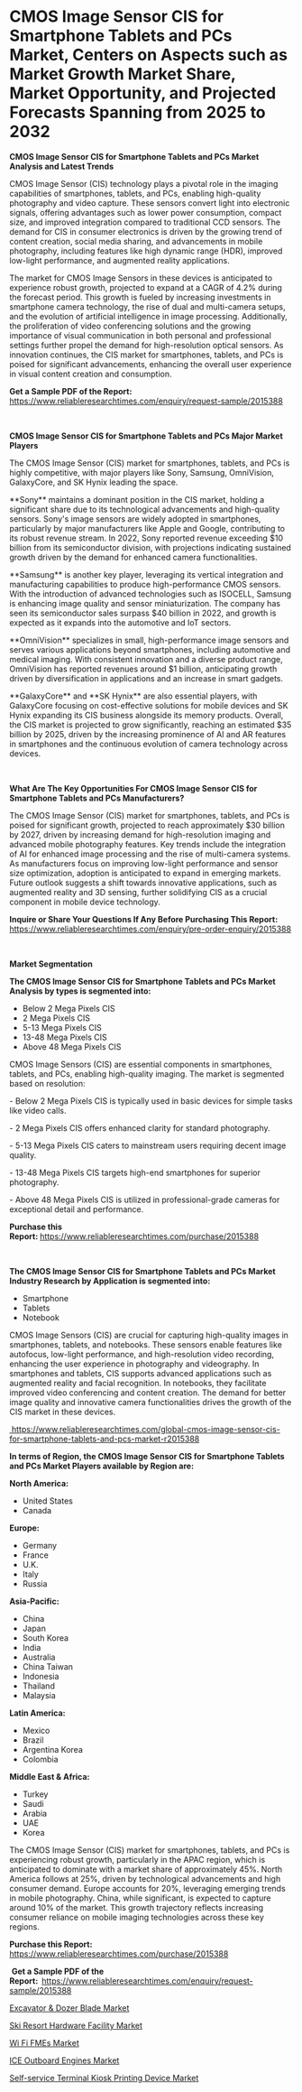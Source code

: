 <p><h1>CMOS Image Sensor CIS for Smartphone Tablets and PCs Market, Centers on Aspects such as Market Growth Market Share, Market Opportunity, and Projected Forecasts Spanning from 2025 to 2032</h1></p><p><strong>CMOS Image Sensor CIS for Smartphone Tablets and PCs Market Analysis and Latest Trends</strong></p>
<p><p>CMOS Image Sensor (CIS) technology plays a pivotal role in the imaging capabilities of smartphones, tablets, and PCs, enabling high-quality photography and video capture. These sensors convert light into electronic signals, offering advantages such as lower power consumption, compact size, and improved integration compared to traditional CCD sensors. The demand for CIS in consumer electronics is driven by the growing trend of content creation, social media sharing, and advancements in mobile photography, including features like high dynamic range (HDR), improved low-light performance, and augmented reality applications.</p><p>The market for CMOS Image Sensors in these devices is anticipated to experience robust growth, projected to expand at a CAGR of 4.2% during the forecast period. This growth is fueled by increasing investments in smartphone camera technology, the rise of dual and multi-camera setups, and the evolution of artificial intelligence in image processing. Additionally, the proliferation of video conferencing solutions and the growing importance of visual communication in both personal and professional settings further propel the demand for high-resolution optical sensors. As innovation continues, the CIS market for smartphones, tablets, and PCs is poised for significant advancements, enhancing the overall user experience in visual content creation and consumption.</p></p>
<p><strong>Get a Sample PDF of the Report:&nbsp;</strong> <a href="https://www.reliableresearchtimes.com/enquiry/request-sample/2015388?utm_campaign=2771&utm_medium=2&utm_source=Github&utm_content=ia&utm_term=29032025&utm_id=cmos-image-sensor-cis-for-smartphone-tablets-and-pcs">https://www.reliableresearchtimes.com/enquiry/request-sample/2015388</a></p>
<p>&nbsp;</p>
<p><strong>CMOS Image Sensor CIS for Smartphone Tablets and PCs Major Market Players</strong></p>
<p><p>The CMOS Image Sensor (CIS) market for smartphones, tablets, and PCs is highly competitive, with major players like Sony, Samsung, OmniVision, GalaxyCore, and SK Hynix leading the space. </p><p>**Sony** maintains a dominant position in the CIS market, holding a significant share due to its technological advancements and high-quality sensors. Sony's image sensors are widely adopted in smartphones, particularly by major manufacturers like Apple and Google, contributing to its robust revenue stream. In 2022, Sony reported revenue exceeding $10 billion from its semiconductor division, with projections indicating sustained growth driven by the demand for enhanced camera functionalities.</p><p>**Samsung** is another key player, leveraging its vertical integration and manufacturing capabilities to produce high-performance CMOS sensors. With the introduction of advanced technologies such as ISOCELL, Samsung is enhancing image quality and sensor miniaturization. The company has seen its semiconductor sales surpass $40 billion in 2022, and growth is expected as it expands into the automotive and IoT sectors.</p><p>**OmniVision** specializes in small, high-performance image sensors and serves various applications beyond smartphones, including automotive and medical imaging. With consistent innovation and a diverse product range, OmniVision has reported revenues around $1 billion, anticipating growth driven by diversification in applications and an increase in smart gadgets.</p><p>**GalaxyCore** and **SK Hynix** are also essential players, with GalaxyCore focusing on cost-effective solutions for mobile devices and SK Hynix expanding its CIS business alongside its memory products. Overall, the CIS market is projected to grow significantly, reaching an estimated $35 billion by 2025, driven by the increasing prominence of AI and AR features in smartphones and the continuous evolution of camera technology across devices.</p></p>
<p>&nbsp;</p>
<p><strong>What Are The Key Opportunities For CMOS Image Sensor CIS for Smartphone Tablets and PCs Manufacturers?</strong></p>
<p><p>The CMOS Image Sensor (CIS) market for smartphones, tablets, and PCs is poised for significant growth, projected to reach approximately $30 billion by 2027, driven by increasing demand for high-resolution imaging and advanced mobile photography features. Key trends include the integration of AI for enhanced image processing and the rise of multi-camera systems. As manufacturers focus on improving low-light performance and sensor size optimization, adoption is anticipated to expand in emerging markets. Future outlook suggests a shift towards innovative applications, such as augmented reality and 3D sensing, further solidifying CIS as a crucial component in mobile device technology.</p></p>
<p><strong>Inquire or Share Your Questions If Any Before Purchasing This Report:</strong> <a href="https://www.reliableresearchtimes.com/enquiry/pre-order-enquiry/2015388?utm_campaign=2771&utm_medium=2&utm_source=Github&utm_content=ia&utm_term=29032025&utm_id=cmos-image-sensor-cis-for-smartphone-tablets-and-pcs">https://www.reliableresearchtimes.com/enquiry/pre-order-enquiry/2015388</a></p>
<p>&nbsp;</p>
<p><strong>Market Segmentation</strong></p>
<p><strong>The CMOS Image Sensor CIS for Smartphone Tablets and PCs Market Analysis by types is segmented into:</strong></p>
<p><ul><li>Below 2 Mega Pixels CIS</li><li>2 Mega Pixels CIS</li><li>5-13 Mega Pixels CIS</li><li>13-48 Mega Pixels CIS</li><li>Above 48 Mega Pixels CIS</li></ul></p>
<p><p>CMOS Image Sensors (CIS) are essential components in smartphones, tablets, and PCs, enabling high-quality imaging. The market is segmented based on resolution: </p><p>- Below 2 Mega Pixels CIS is typically used in basic devices for simple tasks like video calls. </p><p>- 2 Mega Pixels CIS offers enhanced clarity for standard photography. </p><p>- 5-13 Mega Pixels CIS caters to mainstream users requiring decent image quality. </p><p>- 13-48 Mega Pixels CIS targets high-end smartphones for superior photography. </p><p>- Above 48 Mega Pixels CIS is utilized in professional-grade cameras for exceptional detail and performance.</p></p>
<p><strong>Purchase this Report:&nbsp;</strong><a href="https://www.reliableresearchtimes.com/purchase/2015388?utm_campaign=2771&utm_medium=2&utm_source=Github&utm_content=ia&utm_term=29032025&utm_id=cmos-image-sensor-cis-for-smartphone-tablets-and-pcs">https://www.reliableresearchtimes.com/purchase/2015388</a></p>
<p>&nbsp;</p>
<p><strong>The CMOS Image Sensor CIS for Smartphone Tablets and PCs Market Industry Research by Application is segmented into:</strong></p>
<p><ul><li>Smartphone</li><li>Tablets</li><li>Notebook</li></ul></p>
<p><p>CMOS Image Sensors (CIS) are crucial for capturing high-quality images in smartphones, tablets, and notebooks. These sensors enable features like autofocus, low-light performance, and high-resolution video recording, enhancing the user experience in photography and videography. In smartphones and tablets, CIS supports advanced applications such as augmented reality and facial recognition. In notebooks, they facilitate improved video conferencing and content creation. The demand for better image quality and innovative camera functionalities drives the growth of the CIS market in these devices.</p></p>
<p><a href="https://www.reliableresearchtimes.com/global-cmos-image-sensor-cis-for-smartphone-tablets-and-pcs-market-r2015388?utm_campaign=2771&utm_medium=2&utm_source=Github&utm_content=ia&utm_term=29032025&utm_id=cmos-image-sensor-cis-for-smartphone-tablets-and-pcs">&nbsp;https://www.reliableresearchtimes.com/global-cmos-image-sensor-cis-for-smartphone-tablets-and-pcs-market-r2015388</a></p>
<p><strong>In terms of Region, the CMOS Image Sensor CIS for Smartphone Tablets and PCs Market Players available by Region are:</strong></p>
<p>
    <p> <strong> North America: </strong>
        <ul>
            <li>United States</li>
            <li>Canada</li>
        </ul>
        </p> 
    <p> <strong> Europe: </strong>
        <ul>
            <li>Germany</li>
            <li>France</li>
            <li>U.K.</li>
            <li>Italy</li>
            <li>Russia</li>
        </ul>
        </p> 
    <p> <strong> Asia-Pacific: </strong>
        <ul>
            <li>China</li>
            <li>Japan</li>
            <li>South Korea</li>
            <li>India</li>
            <li>Australia</li>
            <li>China Taiwan</li>
            <li>Indonesia</li>
            <li>Thailand</li>
            <li>Malaysia</li>
        </ul>
        </p> 
    <p> <strong> Latin America: </strong>
        <ul>
            <li>Mexico</li>
            <li>Brazil</li>
            <li>Argentina Korea</li>
            <li>Colombia</li>
        </ul>
        </p> 
    <p> <strong> Middle East & Africa: </strong>
        <ul>
            <li>Turkey</li>
            <li>Saudi</li>
            <li>Arabia</li>
            <li>UAE</li>
            <li>Korea</li>
        </ul>
    </p>
    </p>
<p><p>The CMOS Image Sensor (CIS) market for smartphones, tablets, and PCs is experiencing robust growth, particularly in the APAC region, which is anticipated to dominate with a market share of approximately 45%. North America follows at 25%, driven by technological advancements and high consumer demand. Europe accounts for 20%, leveraging emerging trends in mobile photography. China, while significant, is expected to capture around 10% of the market. This growth trajectory reflects increasing consumer reliance on mobile imaging technologies across these key regions.</p></p>
<p><strong>Purchase this Report: </strong><a href="https://www.reliableresearchtimes.com/purchase/2015388?utm_campaign=2771&utm_medium=2&utm_source=Github&utm_content=ia&utm_term=29032025&utm_id=cmos-image-sensor-cis-for-smartphone-tablets-and-pcs">https://www.reliableresearchtimes.com/purchase/2015388</a></p>
<p>&nbsp;<strong>Get a Sample PDF of the Report:&nbsp;&nbsp;</strong><a href="https://www.reliableresearchtimes.com/enquiry/request-sample/2015388?utm_campaign=2771&utm_medium=2&utm_source=Github&utm_content=ia&utm_term=29032025&utm_id=cmos-image-sensor-cis-for-smartphone-tablets-and-pcs">https://www.reliableresearchtimes.com/enquiry/request-sample/2015388</a></p>
<p><strong></strong></p>
<p><p><a href="https://www.linkedin.com/pulse/excavator-dozer-blade-industry-growth-opportunities-growing-8huzf?utm_campaign=2771&utm_medium=2&utm_source=Github&utm_content=ia&utm_term=29032025&utm_id=cmos-image-sensor-cis-for-smartphone-tablets-and-pcs">Excavator & Dozer Blade Market</a></p><p><a href="https://www.linkedin.com/pulse/revenue-analysis-demand-forecast-ski-resort-hardware-facility-rujyf?utm_campaign=2771&utm_medium=2&utm_source=Github&utm_content=ia&utm_term=29032025&utm_id=cmos-image-sensor-cis-for-smartphone-tablets-and-pcs">Ski Resort Hardware Facility Market</a></p><p><a href="https://github.com/tszkintruca/Market-Research-Report-List-1/blob/main/wi-fi-fmes-market.md?utm_campaign=2771&utm_medium=2&utm_source=Github&utm_content=ia&utm_term=29032025&utm_id=cmos-image-sensor-cis-for-smartphone-tablets-and-pcs">Wi Fi FMEs Market</a></p><p><a href="https://www.linkedin.com/pulse/acomprehensive-analysis-onthe-sizedynamicsand-expected-development-x3cge?utm_campaign=2771&utm_medium=2&utm_source=Github&utm_content=ia&utm_term=29032025&utm_id=cmos-image-sensor-cis-for-smartphone-tablets-and-pcs">ICE Outboard Engines Market</a></p><p><a href="https://www.linkedin.com/pulse/future-forecast-self-service-terminal-kiosk-printing-device-dsqvf?utm_campaign=2771&utm_medium=2&utm_source=Github&utm_content=ia&utm_term=29032025&utm_id=cmos-image-sensor-cis-for-smartphone-tablets-and-pcs">Self-service Terminal Kiosk Printing Device Market</a></p></p>